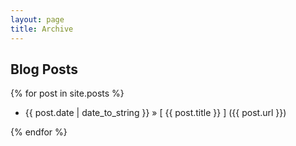 ```yaml
---
layout: page
title: Archive
---
```


## Blog Posts

{% for post in site.posts %}

  * {{ post.date | date_to_string }} &raquo; [ {{ post.title }} ] ({{ post.url }})

{% endfor %}
